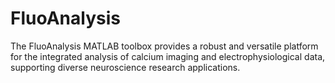 # FluoAnalysis
The FluoAnalysis MATLAB toolbox provides a robust and versatile platform for the integrated analysis of calcium imaging and electrophysiological data, supporting diverse neuroscience research applications.
